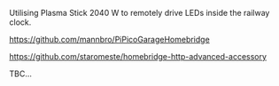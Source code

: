 Utilising Plasma Stick 2040 W to remotely drive LEDs inside the railway clock.

https://github.com/mannbro/PiPicoGarageHomebridge

https://github.com/staromeste/homebridge-http-advanced-accessory

TBC...
